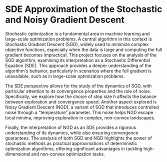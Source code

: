 # SDE Approximation of the Stochastic and Noisy Gradient Descent

Stochastic optimization is a fundamental area in machine learning and large-scale optimization problems. A central algorithm in this context is Stochastic Gradient Descent (SGD), widely used to minimize complex objective functions, especially when the data is large and computing the full gradient becomes impractical. This project focuses on the analysis of the SGD algorithm, examining its interpretation as a Stochastic Differential Equation (SDE). This approach provides a deeper understanding of the algorithm's behavior, particularly in scenarios where the full gradient is unavailable, such as in large-scale optimization problems.

The SDE perspective allows for the study of the dynamics of SGD, with particular attention to its convergence properties and the role of noise. Specifically, we explore how the choice of step size $h$ affects the balance between exploration and convergence speed. Another aspect explored is Noisy Gradient Descent (NGD), a variant of SGD that introduces controlled noise through a “temperature” parameter. This noise helps NGD escape local minima, improving exploration in complex, non-convex landscapes.

Finally, the interpretation of NGD as an SDE provides a rigorous understanding of its dynamics, while also ensuring convergence guarantees. The analysis of both SGD and NGD highlights the power of stochastic methods as practical approximations of deterministic optimization algorithms, offering significant advantages in tackling high-dimensional and non-convex optimization tasks.
